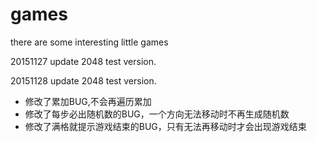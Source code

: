 # games
there are some interesting little games

20151127 update 2048 test version.

20151128 update 2048 test version.
* 修改了累加BUG,不会再遍历累加
* 修改了每步必出随机数的BUG，一个方向无法移动时不再生成随机数
* 修改了满格就提示游戏结束的BUG，只有无法再移动时才会出现游戏结束
